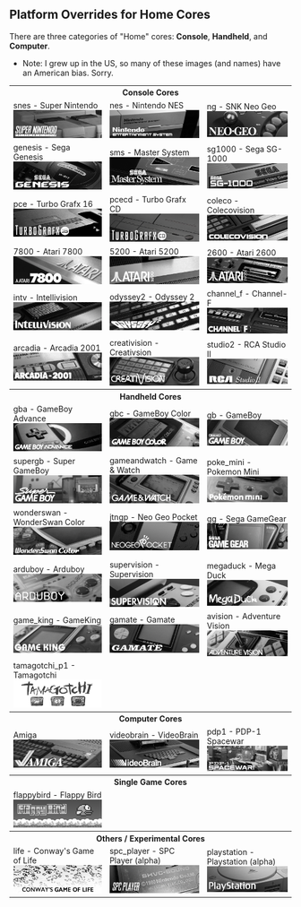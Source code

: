 ## Platform Overrides for Home Cores

There are three categories of "Home" cores: **Console**, **Handheld**, and **Computer**.

- Note: I grew up in the US, so many of these images (and names) have an American bias. Sorry.

<table>
<tr><th colspan="3">Console Cores</th></tr>
<tr>
 <td>snes - Super Nintendo <img src="pics/home/snes.png" /></td>
 <td>nes - Nintendo NES <img src="pics/home/nes.png" /></td>
 <td>ng - SNK Neo Geo <img src="pics/home/ng.png" /></td>
</tr>
<tr>
 <td>genesis - Sega Genesis <img src="pics/home/genesis.png" /></td>
 <td>sms - Master System <img src="pics/home/sms.png" /></td>
 <td>sg1000 - Sega SG-1000 <img src="pics/home/sg1000.png" /></td>
</tr>
<tr>
 <td>pce - Turbo Grafx 16 <img src="pics/home/pce.png" /></td>
 <td>pcecd - Turbo Grafx CD <img src="pics/home/pcecd.png" /></td>
 <td>coleco - Colecovision <img src="pics/home/coleco.png" /></td>
</tr>
<tr>
 <td>7800 - Atari 7800 <img src="pics/home/7800.png" /></td>
 <td>5200 - Atari 5200 <img src="pics/home/5200.png" /></td>
 <td>2600 - Atari 2600 <img src="pics/home/2600.png" /></td>
</tr>
<tr>
 <td>intv - Intellivision <img src="pics/home/intv.png" /></td>
 <td>odyssey2 - Odyssey 2 <img src="pics/home/odyssey2.png" /></td>
 <td>channel_f - Channel-F <img src="pics/home/channel_f.png" /></td>
</tr>
<tr>
 <td>arcadia - Arcadia 2001 <img src="pics/home/arcadia.png" /></td>
 <td>creativision - Creativsion <img src="pics/home/creativision.png" /></td>
 <td>studio2 - RCA Studio II <img src="pics/home/studio2.png" /></td>
</tr>
<tr><th colspan="3">Handheld Cores</th></tr>
<tr>
 <td>gba - GameBoy Advance <img src="pics/home/gba.png" /></td>
 <td>gbc - GameBoy Color <img src="pics/home/gbc.png" /></td>
 <td>gb - GameBoy <img src="pics/home/gb.png" /></td>
</tr>
<tr>
 <td>supergb - Super GameBoy <img src="pics/home/sgb.png" /></td>
 <td>gameandwatch - Game & Watch <img src="pics/home/gameandwatch.png" /></td>
 <td>poke_mini - Pokemon Mini <img src="pics/home/poke_mini.png" /></td>
</tr>
<tr>
 <td>wonderswan - WonderSwan Color <img src="pics/home/wonderswan.png" /></td>
 <td>jtngp - Neo Geo Pocket <img src="pics/home/jtngp.png" /></td>
 <td>gg - Sega GameGear <img src="pics/home/gg.png" /></td>
</tr>
<tr>
 <td>arduboy - Arduboy <img src="pics/home/arduboy.png" /></td>
 <td>supervision - Supervision <img src="pics/home/supervision.png" /></td>
 <td>megaduck - Mega Duck <img src="pics/home/mega_duck.png" /></td>
</tr>
<tr>
 <td>game_king - GameKing <img src="pics/home/game_king.png" /></td>
 <td>gamate - Gamate <img src="pics/home/gamate.png" /></td>
 <td>avision - Adventure Vision <img src="pics/home/avision.png" /></td>
</tr>
<tr>
 <td>tamagotchi_p1 - Tamagotchi <img src="pics/home/tamagotchi_p1.png" /></td>
</tr>
<tr><th colspan="3">Computer Cores</th></tr>
<tr>
 <td>Amiga <img src="pics/home/amiga.png" /></td>
 <td>videobrain - VideoBrain <img src="pics/home/videobrain.png" /></td>
 <td>pdp1 - PDP-1 Spacewar <img src="pics/home/pdp1.png" /></td>
</tr>
<tr><th colspan="3">Single Game Cores</th></tr>
<tr>
 <td>flappybird - Flappy Bird <img src="pics/home/flappybird.png" /></td>
</tr>
<tr><th colspan="3">Others / Experimental Cores</th></tr>
<tr>
 <td>life - Conway's Game of Life <img src="pics/home/life.png" /></td>
 <td>spc_player - SPC Player (alpha) <img src="pics/home/spc_player.png" /></td>
 <td>playstation - Playstation (alpha) <img src="pics/home/playstation.png" /></td>
</tr>
</table>